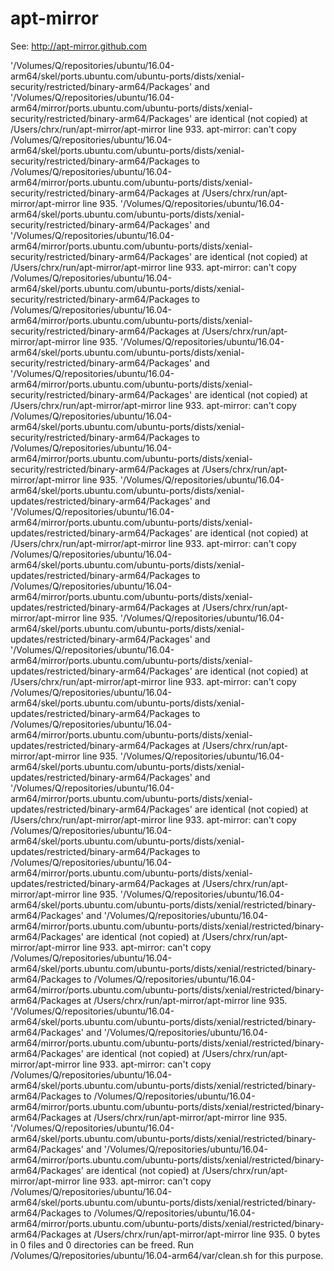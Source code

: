 apt-mirror
==========

See: http://apt-mirror.github.com



'/Volumes/Q/repositories/ubuntu/16.04-arm64/skel/ports.ubuntu.com/ubuntu-ports/dists/xenial-security/restricted/binary-arm64/Packages' and '/Volumes/Q/repositories/ubuntu/16.04-arm64/mirror/ports.ubuntu.com/ubuntu-ports/dists/xenial-security/restricted/binary-arm64/Packages' are identical (not copied) at /Users/chrx/run/apt-mirror/apt-mirror line 933.
apt-mirror: can't copy /Volumes/Q/repositories/ubuntu/16.04-arm64/skel/ports.ubuntu.com/ubuntu-ports/dists/xenial-security/restricted/binary-arm64/Packages to /Volumes/Q/repositories/ubuntu/16.04-arm64/mirror/ports.ubuntu.com/ubuntu-ports/dists/xenial-security/restricted/binary-arm64/Packages at /Users/chrx/run/apt-mirror/apt-mirror line 935.
'/Volumes/Q/repositories/ubuntu/16.04-arm64/skel/ports.ubuntu.com/ubuntu-ports/dists/xenial-security/restricted/binary-arm64/Packages' and '/Volumes/Q/repositories/ubuntu/16.04-arm64/mirror/ports.ubuntu.com/ubuntu-ports/dists/xenial-security/restricted/binary-arm64/Packages' are identical (not copied) at /Users/chrx/run/apt-mirror/apt-mirror line 933.
apt-mirror: can't copy /Volumes/Q/repositories/ubuntu/16.04-arm64/skel/ports.ubuntu.com/ubuntu-ports/dists/xenial-security/restricted/binary-arm64/Packages to /Volumes/Q/repositories/ubuntu/16.04-arm64/mirror/ports.ubuntu.com/ubuntu-ports/dists/xenial-security/restricted/binary-arm64/Packages at /Users/chrx/run/apt-mirror/apt-mirror line 935.
'/Volumes/Q/repositories/ubuntu/16.04-arm64/skel/ports.ubuntu.com/ubuntu-ports/dists/xenial-security/restricted/binary-arm64/Packages' and '/Volumes/Q/repositories/ubuntu/16.04-arm64/mirror/ports.ubuntu.com/ubuntu-ports/dists/xenial-security/restricted/binary-arm64/Packages' are identical (not copied) at /Users/chrx/run/apt-mirror/apt-mirror line 933.
apt-mirror: can't copy /Volumes/Q/repositories/ubuntu/16.04-arm64/skel/ports.ubuntu.com/ubuntu-ports/dists/xenial-security/restricted/binary-arm64/Packages to /Volumes/Q/repositories/ubuntu/16.04-arm64/mirror/ports.ubuntu.com/ubuntu-ports/dists/xenial-security/restricted/binary-arm64/Packages at /Users/chrx/run/apt-mirror/apt-mirror line 935.
'/Volumes/Q/repositories/ubuntu/16.04-arm64/skel/ports.ubuntu.com/ubuntu-ports/dists/xenial-updates/restricted/binary-arm64/Packages' and '/Volumes/Q/repositories/ubuntu/16.04-arm64/mirror/ports.ubuntu.com/ubuntu-ports/dists/xenial-updates/restricted/binary-arm64/Packages' are identical (not copied) at /Users/chrx/run/apt-mirror/apt-mirror line 933.
apt-mirror: can't copy /Volumes/Q/repositories/ubuntu/16.04-arm64/skel/ports.ubuntu.com/ubuntu-ports/dists/xenial-updates/restricted/binary-arm64/Packages to /Volumes/Q/repositories/ubuntu/16.04-arm64/mirror/ports.ubuntu.com/ubuntu-ports/dists/xenial-updates/restricted/binary-arm64/Packages at /Users/chrx/run/apt-mirror/apt-mirror line 935.
'/Volumes/Q/repositories/ubuntu/16.04-arm64/skel/ports.ubuntu.com/ubuntu-ports/dists/xenial-updates/restricted/binary-arm64/Packages' and '/Volumes/Q/repositories/ubuntu/16.04-arm64/mirror/ports.ubuntu.com/ubuntu-ports/dists/xenial-updates/restricted/binary-arm64/Packages' are identical (not copied) at /Users/chrx/run/apt-mirror/apt-mirror line 933.
apt-mirror: can't copy /Volumes/Q/repositories/ubuntu/16.04-arm64/skel/ports.ubuntu.com/ubuntu-ports/dists/xenial-updates/restricted/binary-arm64/Packages to /Volumes/Q/repositories/ubuntu/16.04-arm64/mirror/ports.ubuntu.com/ubuntu-ports/dists/xenial-updates/restricted/binary-arm64/Packages at /Users/chrx/run/apt-mirror/apt-mirror line 935.
'/Volumes/Q/repositories/ubuntu/16.04-arm64/skel/ports.ubuntu.com/ubuntu-ports/dists/xenial-updates/restricted/binary-arm64/Packages' and '/Volumes/Q/repositories/ubuntu/16.04-arm64/mirror/ports.ubuntu.com/ubuntu-ports/dists/xenial-updates/restricted/binary-arm64/Packages' are identical (not copied) at /Users/chrx/run/apt-mirror/apt-mirror line 933.
apt-mirror: can't copy /Volumes/Q/repositories/ubuntu/16.04-arm64/skel/ports.ubuntu.com/ubuntu-ports/dists/xenial-updates/restricted/binary-arm64/Packages to /Volumes/Q/repositories/ubuntu/16.04-arm64/mirror/ports.ubuntu.com/ubuntu-ports/dists/xenial-updates/restricted/binary-arm64/Packages at /Users/chrx/run/apt-mirror/apt-mirror line 935.
'/Volumes/Q/repositories/ubuntu/16.04-arm64/skel/ports.ubuntu.com/ubuntu-ports/dists/xenial/restricted/binary-arm64/Packages' and '/Volumes/Q/repositories/ubuntu/16.04-arm64/mirror/ports.ubuntu.com/ubuntu-ports/dists/xenial/restricted/binary-arm64/Packages' are identical (not copied) at /Users/chrx/run/apt-mirror/apt-mirror line 933.
apt-mirror: can't copy /Volumes/Q/repositories/ubuntu/16.04-arm64/skel/ports.ubuntu.com/ubuntu-ports/dists/xenial/restricted/binary-arm64/Packages to /Volumes/Q/repositories/ubuntu/16.04-arm64/mirror/ports.ubuntu.com/ubuntu-ports/dists/xenial/restricted/binary-arm64/Packages at /Users/chrx/run/apt-mirror/apt-mirror line 935.
'/Volumes/Q/repositories/ubuntu/16.04-arm64/skel/ports.ubuntu.com/ubuntu-ports/dists/xenial/restricted/binary-arm64/Packages' and '/Volumes/Q/repositories/ubuntu/16.04-arm64/mirror/ports.ubuntu.com/ubuntu-ports/dists/xenial/restricted/binary-arm64/Packages' are identical (not copied) at /Users/chrx/run/apt-mirror/apt-mirror line 933.
apt-mirror: can't copy /Volumes/Q/repositories/ubuntu/16.04-arm64/skel/ports.ubuntu.com/ubuntu-ports/dists/xenial/restricted/binary-arm64/Packages to /Volumes/Q/repositories/ubuntu/16.04-arm64/mirror/ports.ubuntu.com/ubuntu-ports/dists/xenial/restricted/binary-arm64/Packages at /Users/chrx/run/apt-mirror/apt-mirror line 935.
'/Volumes/Q/repositories/ubuntu/16.04-arm64/skel/ports.ubuntu.com/ubuntu-ports/dists/xenial/restricted/binary-arm64/Packages' and '/Volumes/Q/repositories/ubuntu/16.04-arm64/mirror/ports.ubuntu.com/ubuntu-ports/dists/xenial/restricted/binary-arm64/Packages' are identical (not copied) at /Users/chrx/run/apt-mirror/apt-mirror line 933.
apt-mirror: can't copy /Volumes/Q/repositories/ubuntu/16.04-arm64/skel/ports.ubuntu.com/ubuntu-ports/dists/xenial/restricted/binary-arm64/Packages to /Volumes/Q/repositories/ubuntu/16.04-arm64/mirror/ports.ubuntu.com/ubuntu-ports/dists/xenial/restricted/binary-arm64/Packages at /Users/chrx/run/apt-mirror/apt-mirror line 935.
0 bytes in 0 files and 0 directories can be freed.
Run /Volumes/Q/repositories/ubuntu/16.04-arm64/var/clean.sh for this purpose.